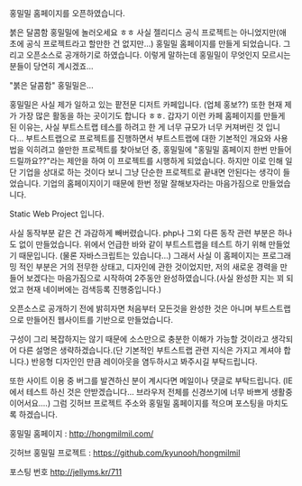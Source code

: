 홍밀밀 홈페이지를 오픈하였습니다.

붉은 달콤함 홍밀밀에 놀러오세요 ㅎㅎ
사실 젤리디스 공식 프로젝트는 아니었지만(애초에 공식 프로젝트라고 할만한 건 없지만...) 홍밀밀 홈페이지를 만들게 되었습니다. 그리고 오픈소스로 공개하기로 하였습니다. 이렇게 말하는데 홍밀밀이 무엇인지 모르시는 분들이 당연히 계시겠죠...

"붉은 달콤함" 홍밀밀은...

홍밀밀은 사실 제가 일하고 있는 팥전문 디저트 카페입니다. (업체 홍보??) 또한 현재 제가 가장 많은 활동을 하는 곳이기도 합니다 ㅎㅎ. 갑자기 이런 카페 홈페이지를 만들게 된 이유는, 사실 부트스트랩 테스를 하려고 한 게 너무 규모가 너무 커져버린 것 입니다... 부트스트랩으로 프로젝트를 진행하면서 부트스트랩에 대한 기본적인 개요와 사용법을 익히려고 쓸만한 프로젝트를 찾아보던 중, 홍밀밀에 "홍밀밀 홈페이지 한번 만들어 드릴까요??"라는 제안을 하여 이 프로젝트를 시행하게 되었습니다. 하지만 이로 인해 일단 기업을 상대로 하는 것이다 보니 그냥 단순한 프로젝트로 끝내면 안된다는 생각이 들었습니다. 기업의 홈페이지이기 때문에 한번 정말 잘해보자라는 마음가짐으로 만들었습니다.

Static Web Project 입니다.

사실 동작부분 같은 건 과감하게 빼버렸습니다. php나 그외 다른 동작 관련 부분은 하나도 없이 만들었습니다. 위에서 언급한 바와 같이 부트스트랩을 테스트 하기 위해 만들었기 때문입니다. (물론 자바스크립트는 있습니다...) 그래서 사실 이 홈페이지는 프로그래밍 적인 부분은 거의 전무한 상태고, 디자인에 관한 것이었지만, 저의 새로운 경력을 만들어 보겠다는 마음가짐으로 시작하여 2주동안 완성하였습니다.(사실 완성한 지는 꾀 되었고 현재 네이버에는 검색등록 진행중입니다.)

오픈소스로 공개하기 전에 밝히자면 처음부터 모든것을 완성한 것은 아니며 부트스트랩으로 만들어진 웹사이트를 기반으로 만들었습니다. 

구성이 그리 복잡하지는 않기 때문에 소스만으로 충분한 이해가 가능할 것이라고 생각되어 다른 설명은 생략하겠습니다.(단 기본적인 부트스트랩 관련 지식은 가지고 계셔야 합니다.) 반응형 디자인인 만큼 레이아웃을 염두하시고 봐주시길 부탁드립니다.

또한 사이트 이용 중 버그를 발견하신 분이 계시다면 메일이나 댓글로 부탁드립니다. (IE에서 테스트 하신 것은 안받겠습니다... 브라우저 전체를 신경쓰기에 너무 바쁘게 생활중이어서요....) 그럼 깃허브 프로젝트 주소와 홍밀밀 홈페이지를 적으며 포스팅을 마치도록 하겠습니다.

홍밀밀 홈페이지 : http://hongmilmil.com/

깃허브 홍밀밀 프로젝트 :  https://github.com/kyunooh/hongmilmil

포스팅 번호 http://jellyms.kr/711
